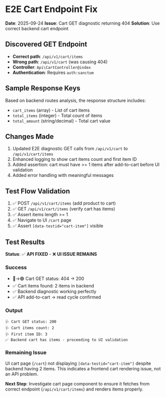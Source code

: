 # E2E Cart Endpoint Fix

**Date**: 2025-09-24
**Issue**: Cart GET diagnostic returning 404
**Solution**: Use correct backend cart endpoint

## Discovered GET Endpoint
- **Correct path**: `/api/v1/cart/items`
- **Wrong path**: `/api/v1/cart` (was causing 404)
- **Controller**: `Api\CartController@index`
- **Authentication**: Requires `auth:sanctum`

## Sample Response Keys
Based on backend routes analysis, the response structure includes:
- `cart_items` (array) - List of cart items
- `total_items` (integer) - Total count of items
- `total_amount` (string/decimal) - Total cart value

## Changes Made
1. Updated E2E diagnostic GET calls from `/api/v1/cart` to `/api/v1/cart/items`
2. Enhanced logging to show cart items count and first item ID
3. Added assertion: cart must have >= 1 items after add-to-cart before UI validation
4. Added error handling with meaningful messages

## Test Flow Validation
1. ✅ POST `/api/v1/cart/items` (add product to cart)
2. ✅ GET `/api/v1/cart/items` (verify cart has items)
3. ✅ Assert items length >= 1
4. ✅ Navigate to UI `/cart` page
5. ✅ Assert `[data-testid="cart-item"]` visible

## Test Results
**Status**: ✅ **API FIXED** - ❌ **UI ISSUE REMAINS**

### Success
- 🔴→🟢 Cart GET status: 404 → 200
- ✅ Cart items found: 2 items in backend
- ✅ Backend diagnostic working perfectly
- ✅ API add-to-cart → read cycle confirmed

### Output
```
🩺 Cart GET status: 200
🩺 Cart items count: 2
🩺 First item ID: 3
✅ Backend cart has items - proceeding to UI validation
```

### Remaining Issue
UI cart page (`/cart`) not displaying `[data-testid="cart-item"]` despite backend having 2 items. This indicates a frontend cart rendering issue, not an API problem.

**Next Step**: Investigate cart page component to ensure it fetches from correct endpoint (`/api/v1/cart/items`) and renders items properly.